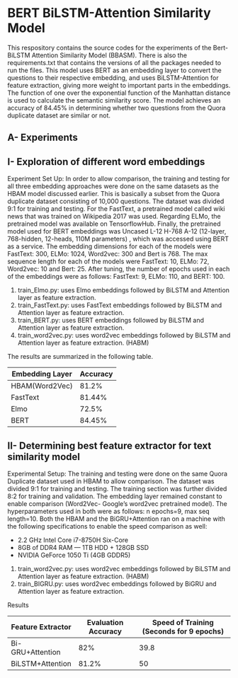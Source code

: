 BERT BiLSTM-Attention Similarity Model
======================================


This respository contains the source codes for the experiments of the Bert-BiLSTM Attention Similarity Model (BBASM). There is also the requirements.txt that contains the versions of all the packages needed to run the files. This model uses BERT as an embedding layer to convert the questions to their respective embedding, and uses BiLSTM-Attention for feature extraction, giving more weight to important parts in the embeddings.  The function of one over the exponential function of the Manhattan distance is used to calculate the semantic similarity score. The model achieves an accuracy  of 84.45% in determining whether two questions from the Quora duplicate dataset are similar or not.

A- Experiments
--------------

I- Exploration of different word embeddings
--------------------------------------------

Experiment Set Up: In order to allow comparison, the training and testing for all three embedding approaches were done on the same datasets as the HBAM model discussed
earlier. This is basically a subset from the Quora duplicate dataset consisting of 10,000 questions. The dataset was divided 9:1 for training and testing. For the FastText, a pretrained model called wiki news that was trained on Wikipedia 2017 was used. Regarding ELMo, the pretrained model was available on TensorflowHub. Finally, the pretrained model used for BERT embeddings was Uncased L-12 H-768 A-12 (12-layer, 768-hidden, 12-heads, 110M parameters) , which was accessed using BERT as a service. The embedding dimensions for each of the models were FastText: 300, ELMo: 1024, Word2vec: 300 and Bert is 768. The max sequence length for each of the models were FastText: 10, ELMo: 72, Word2vec: 10 and Bert: 25. After tuning, the number of epochs used in each of the embeddings were as follows: FastText: 9, ELMo: 110, and BERT: 100.

1) train_Elmo.py: uses Elmo embeddings followed by BiLSTM and Attention layer as feature extraction.
2) train_FastText.py: uses FastText embeddings followed by BiLSTM and Attention layer as feature extraction.
3) train_BERT.py: uses BERT embeddings followed by BiLSTM and Attention layer as feature extraction.
4) train_word2vec.py: uses word2vec embeddings followed by BiLSTM and Attention layer as feature extraction. (HABM)

The results are summarized in the following table. 

|Embedding Layer| Accuracy|
| -----------   | --------|
|HBAM(Word2Vec)  |  81.2% |
| FastText      |  81.44% |
| Elmo     |   72.5% |
 | BERT      | 84.45% |
 
 
 
 
 
II- Determining best feature extractor for text similarity model
----------------------------------------------------------------

Experimental Setup: The training and testing were done on the same Quora Duplicate dataset used in HBAM to allow comparison. The dataset was divided 9:1 for training
and testing. The training section was further divided 8:2 for training and validation. The embedding layer remained constant to enable comparison (Word2Vec- Google’s word2vec
pretrained model). The hyperparameters used in both were as follows: n epochs=9, max seq length=10. Both the HBAM and the BiGRU+Attention ran on a machine with the following specifications to enable the speed comparison as well:
* 2.2 GHz Intel Core i7-8750H Six-Core
* 8GB of DDR4 RAM — 1TB HDD + 128GB SSD
* NVIDIA GeForce 1050 Ti (4GB GDDR5)

1) train_word2vec.py: uses word2vec embeddings followed by BiLSTM and Attention layer as feature extraction. (HABM)
2) train_BIGRU.py: uses word2vec embeddings followed by BiGRU and Attention layer as feature extraction. 


Results 

|Feature Extractor    |              Evaluation Accuracy  |   Speed of Training (Seconds for 9 epochs) |
| ----------------- | ------------------------ | ---------------------------------|
|Bi-GRU+Attention        |           82%       |               39.8 |
|BiLSTM+Attention    |              81.2%    |                50 |


